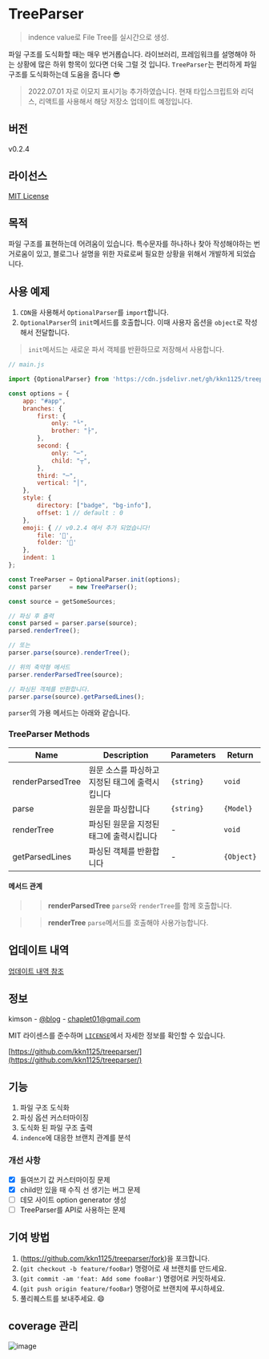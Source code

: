 # TreeParser

> indence value로 File Tree를 실시간으로 생성.

파일 구조를 도식화할 때는 매우 번거롭습니다. 라이브러리, 프레임워크를 설명해야 하는 상황에 많은 하위 항목이 있다면 더욱 그럴 것 입니다. `TreeParser`는 편리하게 파일 구조를 도식화하는데 도움을 줍니다 😎

> 2022.07.01 자로 이모지 표시기능 추가하였습니다. 현재 타입스크립트와 리덕스, 리액트를 사용해서 해당 저장소 업데이트 예정입니다.

## 버전

v0.2.4

## 라이선스

[MIT License](https://github.com/kkn1125/filetree/blob/main/LICENSE)

## 목적

파일 구조를 표현하는데 어려움이 있습니다. 특수문자를 하나하나 찾아 작성해야하는 번거로움이 있고, 블로그나 설명을 위한 자료로써 필요한 상황을 위해서 개발하게 되었습니다.

## 사용 예제

1. `CDN`을 사용해서 `OptionalParser`를 `import`합니다.
2. `OptionalParser`의 `init`메서드를 호출합니다. 이때 사용자 옵션을 `object`로 작성해서 전달합니다.

> `init`메서드는 새로운 파서 객체를 반환하므로 저장해서 사용합니다.

```javascript
// main.js

import {OptionalParser} from 'https://cdn.jsdelivr.net/gh/kkn1125/treeparser@4c93b00/assets/core/parser.js';

const options = {
    app: "#app",
    branches: {
        first: {
            only: "└",
            brother: "├",
        },
        second: {
            only: "─",
            child: "┬",
        },
        third: "─",
        vertical: "│",
    },
    style: {
        directory: ["badge", "bg-info"],
        offset: 1 // default : 0
    },
    emoji: { // v0.2.4 에서 추가 되었습니다!
        file: '📄',
        folder: '📂'
    },
    indent: 1
};

const TreeParser = OptionalParser.init(options);
const parser     = new TreeParser();

const source = getSomeSources;

// 파싱 후 출력
const parsed = parser.parse(source);
parsed.renderTree();

// 또는
parser.parse(source).renderTree();

// 위의 축약형 메서드
parser.renderParsedTree(source);

// 파싱된 객체를 반환합니다.
parser.parse(source).getParsedLines();
```

`parser`의 가용 메서드는 아래와 같습니다.

### TreeParser Methods

| Name  | Description | Parameters | Return |
| ----  | ----------- | ---------- | ------ |
| renderParsedTree | 원문 소스를 파싱하고 지정된 태그에 출력시킵니다 | `{string}` | `void` |
| parse | 원문을 파싱합니다 | `{string}` | `{Model}` |
| renderTree | 파싱된 원문을 지정된 태그에 출력시킵니다 | - | `void` |
| getParsedLines | 파싱된 객체를 반환합니다 | - | `{Object}` |

#### 메서드 관계

> > **renderParsedTree**
> `parse`와 `renderTree`를 함께 호출합니다.

> > **renderTree**
> `parse`메서드를 호출해야 사용가능합니다.

## 업데이트 내역

[업데이트 내역 참조](https://github.com/kkn1125/treeparser/blob/main/UPDATE.md)

## 정보

kimson - [@blog](https://kkn1125.github.io/) - [chaplet01@gmail.com](mailto:chaplet01@gmail.com)

MIT 라이센스를 준수하며 [``LICENSE``](https://github.com/kkn1125/treeparser/blob/main/LICENSE)에서 자세한 정보를 확인할 수 있습니다.

[https://github.com/kkn1125/treeparser/](https://github.com/kkn1125/treeparser/)

## 기능

1. 파일 구조 도식화
2. 파싱 옵션 커스터마이징
3. 도식화 된 파일 구조 출력
4. `indence`에 대응한 브랜치 관계를 분석

### 개선 사항

- [x] 들여쓰기 값 커스터마이징 문제
- [x] child만 있을 때 수직 선 생기는 버그 문제
- [ ] 데모 사이트 option generator 생성
- [ ] TreeParser를 API로 사용하는 문제

## 기여 방법

1. (<https://github.com/kkn1125/treeparser/fork>)을 포크합니다.
2. (`git checkout -b feature/fooBar`) 명령어로 새 브랜치를 만드세요.
3. (`git commit -am 'feat: Add some fooBar'`) 명령어로 커밋하세요.
4. (`git push origin feature/fooBar`) 명령어로 브랜치에 푸시하세요.
5. 풀리퀘스트를 보내주세요. 😄

## coverage 관리

![image](https://user-images.githubusercontent.com/71887242/165441924-3b669e9c-7adb-4e54-b3f6-9cb009d90bf7.png)